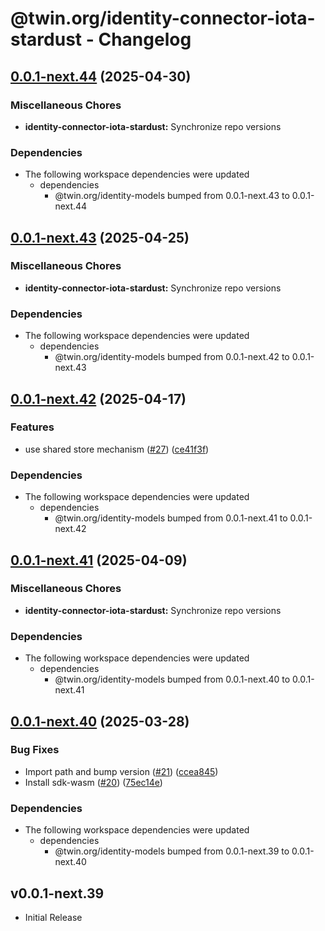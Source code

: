 # @twin.org/identity-connector-iota-stardust - Changelog

## [0.0.1-next.44](https://github.com/twinfoundation/identity/compare/identity-connector-iota-stardust-v0.0.1-next.43...identity-connector-iota-stardust-v0.0.1-next.44) (2025-04-30)


### Miscellaneous Chores

* **identity-connector-iota-stardust:** Synchronize repo versions


### Dependencies

* The following workspace dependencies were updated
  * dependencies
    * @twin.org/identity-models bumped from 0.0.1-next.43 to 0.0.1-next.44

## [0.0.1-next.43](https://github.com/twinfoundation/identity/compare/identity-connector-iota-stardust-v0.0.1-next.42...identity-connector-iota-stardust-v0.0.1-next.43) (2025-04-25)


### Miscellaneous Chores

* **identity-connector-iota-stardust:** Synchronize repo versions


### Dependencies

* The following workspace dependencies were updated
  * dependencies
    * @twin.org/identity-models bumped from 0.0.1-next.42 to 0.0.1-next.43

## [0.0.1-next.42](https://github.com/twinfoundation/identity/compare/identity-connector-iota-stardust-v0.0.1-next.41...identity-connector-iota-stardust-v0.0.1-next.42) (2025-04-17)


### Features

* use shared store mechanism ([#27](https://github.com/twinfoundation/identity/issues/27)) ([ce41f3f](https://github.com/twinfoundation/identity/commit/ce41f3fc3da1b206ec06da7ea5b2c968f788804d))


### Dependencies

* The following workspace dependencies were updated
  * dependencies
    * @twin.org/identity-models bumped from 0.0.1-next.41 to 0.0.1-next.42

## [0.0.1-next.41](https://github.com/twinfoundation/identity/compare/identity-connector-iota-stardust-v0.0.1-next.40...identity-connector-iota-stardust-v0.0.1-next.41) (2025-04-09)


### Miscellaneous Chores

* **identity-connector-iota-stardust:** Synchronize repo versions


### Dependencies

* The following workspace dependencies were updated
  * dependencies
    * @twin.org/identity-models bumped from 0.0.1-next.40 to 0.0.1-next.41

## [0.0.1-next.40](https://github.com/twinfoundation/identity/compare/identity-connector-iota-stardust-v0.0.1-next.39...identity-connector-iota-stardust-v0.0.1-next.40) (2025-03-28)


### Bug Fixes

* Import path and bump version ([#21](https://github.com/twinfoundation/identity/issues/21)) ([ccea845](https://github.com/twinfoundation/identity/commit/ccea845bf32562267280bc1b3dde1c9af1a00360))
* Install sdk-wasm ([#20](https://github.com/twinfoundation/identity/issues/20)) ([75ec14e](https://github.com/twinfoundation/identity/commit/75ec14e072f8c219863a1c028a3b0783802086e9))


### Dependencies

* The following workspace dependencies were updated
  * dependencies
    * @twin.org/identity-models bumped from 0.0.1-next.39 to 0.0.1-next.40

## v0.0.1-next.39

- Initial Release
